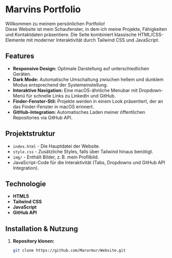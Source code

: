 # Marvins Portfolio

Willkommen zu meinem persönlichen Portfolio!  
Diese Website ist mein Schaufenster, in dem ich meine Projekte, Fähigkeiten und Kontaktdaten präsentiere. Die Seite kombiniert klassische HTML/CSS-Elemente mit moderner Interaktivität durch Tailwind CSS und JavaScript.

## Features

- **Responsive Design:** Optimale Darstellung auf unterschiedlichen Geräten.
- **Dark Mode:** Automatische Umschaltung zwischen hellem und dunklem Modus entsprechend der Systemeinstellung.
- **Interaktive Navigation:** Eine macOS-ähnliche Menubar mit Dropdown-Menü für schnelle Links zu LinkedIn und GitHub.
- **Finder-Fenster-Stil:** Projekte werden in einem Look präsentiert, der an das Finder-Fenster in macOS erinnert.
- **GitHub-Integration:** Automatisches Laden meiner öffentlichen Repositories via GitHub API.

## Projektstruktur

- `index.html` - Die Hauptdatei der Website.
- `style.css` - Zusätzliche Styles, falls über Tailwind hinaus benötigt.
- `img/` - Enthält Bilder, z. B. mein Profilbild.
- JavaScript-Code für die Interaktivität (Tabs, Dropdowns und GitHub API Integration).

## Technologie

- **HTML5**
- **Tailwind CSS**
- **JavaScript**
- **GitHub API**

## Installation & Nutzung

1. **Repository klonen:**  
   ```bash
   git clone https://github.com/Marormur/Website.git